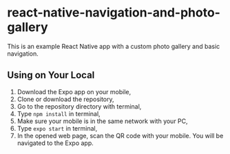 # react-native-navigation-and-photo-gallery
This is an example React Native app with a custom photo gallery and basic navigation.

## Using on Your Local
1. Download the Expo app on your mobile,
2. Clone or download the repository,
3. Go to the repository directory with terminal,
4. Type ```npm install``` in terminal,
5. Make sure your mobile is in the same network with your PC,
6. Type ```expo start``` in terminal,
7. In the opened web page, scan the QR code with your mobile. You will be navigated to the Expo app.
